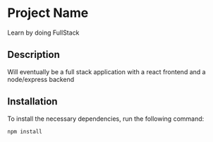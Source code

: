 # Project Name
Learn by doing FullStack
## Description

Will eventually be a full stack application with a react frontend and a node/express backend

## Installation

To install the necessary dependencies, run the following command:

```bash
npm install